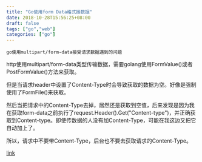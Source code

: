 ```yaml
---
title: "Go使用form Data格式接数据"
date: 2018-10-28T15:56:25+08:00
draft: false
tags: ["go","web"]
categories: ["go"]
---
```


`go使用multipart/form-data接受请求数据遇到的问题`

http使用multipart/form-data类型传输数据，需要golang使用FormValue()或者PostFormValue()方法来获取。

但是当请求header中设置了Content-Type时会导致获取的数据为空。好像是强制使用了FormFile()来获取。

然后当把请求中的Content-Type去掉，居然还是获取到空值，后来发现是因为我在获取form-data之前执行了request.Header().Get("Content-type")，并正确获取到Content-type。即使传数据的人没有加Content-Type，可能在我这边又把它自动加上了。

所以，请求中不要带Content-Type，后台也不要去获取请求的Content-Type。

[link](https://github.com/golang/go/issues/24041)